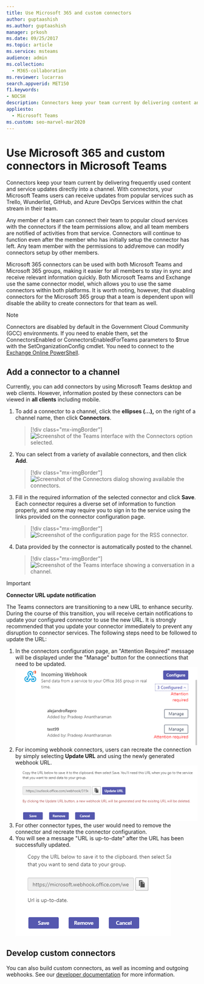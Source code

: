 ```yaml
---
title: Use Microsoft 365 and custom connectors
author: guptaashish
ms.author: guptaashish
manager: prkosh
ms.date: 09/25/2017
ms.topic: article
ms.service: msteams
audience: admin
ms.collection: 
  - M365-collaboration
ms.reviewer: lucarras
search.appverid: MET150
f1.keywords:
- NOCSH
description: Connectors keep your team current by delivering content and updates from services you frequently use directly into a channel.
appliesto: 
  - Microsoft Teams
ms.custom: seo-marvel-mar2020
---
```


# Use Microsoft 365 and custom connectors in Microsoft Teams 

Connectors keep your team current by delivering frequently used content and service updates directly into a channel. With connectors, your Microsoft Teams users can receive updates from popular services such as Trello, Wunderlist, GitHub, and Azure DevOps Services within the chat stream in their team. 

Any member of a team can connect their team to popular cloud services with the connectors if the team permissions allow, and all team members are notified of activities from that service. Connectors will continue to function even after the member who has initially setup the connector has left. Any team member with the permissions to add\remove can modify connectors setup by other members.

Microsoft 365 connectors can be used with both Microsoft Teams and Microsoft 365 groups, making it easier for all members to stay in sync and receive relevant information quickly. Both Microsoft Teams and Exchange use the same connector model, which allows you to use the same connectors within both platforms. It is worth noting, however, that disabling connectors for the Microsoft 365 group that a team is dependent upon will disable the ability to create connectors for that team as well.

> [!NOTE]
> Connectors are disabled by default in the Government Cloud Community (GCC) environments. If you need to enable them, set the ConnectorsEnabled or ConnectorsEnabledForTeams parameters to $true with the SetOrganizationConfig cmdlet. You need to connect to the [Exchange Online PowerShell](/powershell/exchange/connect-to-exchange-online-powershell?view=exchange-ps).

## Add a connector to a channel

Currently, you can add connectors by using Microsoft Teams desktop and web clients. However, information posted by these connectors can be viewed in **all clients** including mobile.

1. To add a connector to a channel, click the **ellipses (…),** on the right of a channel name, then click **Connectors**.

    > [!div class="mx-imgBorder"]
    > ![Screenshot of the Teams interface with the Connectors option selected.](media/Use_Office_365_and_custom_connectors_in_Microsoft_Teams_image1.png)

2. You can select from a variety of available connectors, and then click **Add**.

    > [!div class="mx-imgBorder"]
    > ![Screenshot of the Connectors dialog showing available the connectors.](media/Use_Office_365_and_custom_connectors_in_Microsoft_Teams_image2.png)

3. Fill in the required information of the selected connector and click **Save**. Each connector requires a diverse set of information to function properly, and some may require you to sign in to the service using the links provided on the connector configuration page.

    > [!div class="mx-imgBorder"]
    > ![Screenshot of the configuration page for the RSS connector.](media/Use_Office_365_and_custom_connectors_in_Microsoft_Teams_image3.png)

4. Data provided by the connector is automatically posted to the channel.

    > [!div class="mx-imgBorder"]
    > ![Screenshot of the Teams interface showing a conversation in a channel.](media/Use_Office_365_and_custom_connectors_in_Microsoft_Teams_image4.png)

<!---Delete this section after customer migration to new Webhook URL is complete--->
> [!IMPORTANT]
> **Connector URL update notification**
>
> The Teams connectors are transitioning to a new URL to enhance security. During the course of this transition, you will receive certain notifications to update your configured connector to use the new URL. It is strongly recommended that you update your connector immediately to prevent any disruption to connector services. The following steps need to be followed to update the URL:
> 1. In the connectors configuration page, an "Attention Required" message will be displayed under the "Manage" button for the connections that need to be updated.
> ![Screenshot of the "Attention Required" message.](media/Teams_Attention_Required_message.png)
> 2. For incoming webhook connectors, users can recreate the connection by simply selecting **Update URL** and using the newly generated webhook URL.
> ![Screenshot of the "Update URL" button.](media/Teams_update_URL_button.png)
> 3. For other connector types, the user would need to remove the connector and recreate the connector configuration.
> 4. You will see a message "URL is up-to-date" after the URL has been successfully updated.
> ![Screenshot of the "URL is up-to-date" message.](media/Teams_URL_up_to_date.png)


## Develop custom connectors


You can also build custom connectors, as well as incoming and outgoing webhooks. See our [developer documentation](/microsoftteams/platform/webhooks-and-connectors/what-are-webhooks-and-connectors) for more information.
